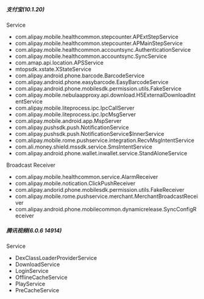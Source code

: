 
##### 支付宝(10.1.20)
Service
  * com.alipay.mobile.healthcommon.stepcounter.APExtStepService
  * com.alipay.mobile.healthcommon.stepcounter.APMainStepService
  * com.alipay.mobile.healthcommon.accountsync.AuthenticationService
  * com.alipay.mobile.healthcommon.accountsync.SyncService
  * com.amap.api.location.APSService
  * mtopsdk.xstate.XStateService
  * com.alipay.android.phone.barcode.BarcodeService
  * com.alipay.android.phone.easybarcode.EasyBarcodeService
  * com.alipay.android.phone.mobilesdk.permission.utils.FakeService
  * com.alipay.mobile.nebulaapproxy.api.download.H5ExternalDownloadIntentService
  * com.alipay.mobile.liteprocess.ipc.IpcCallServer
  * com.alipay.mobile.liteprocess.ipc.IpcMsgServer
  * com.alipay.mobile.android.app.MspServer
  * com.alipay.pushsdk.push.NotificationService
  * com.alipay.pushsdk.push.NotificationService$InnerService
  * com.alipay.mobile.rome.pushservice.integration.RecvMsgIntentService
  * com.ali.money.shieId.mssdk.service.SmsIntentService
  * com.alipay.android.phone.wallet.inwallet.service.StandAloneService

Broadcast Receiver
  * com.alipay.mobile.healthcommon.service.AlarmReceiver
  * com.alipay.mobile.notication.ClickPushReceiver
  * com.alipay.andorid.phone.mobilesdk.permission.utils.FakeReceiver
  * com.alipay.mobile.rome.pushservice.merchant.MerchantBroadcastReceiver
  * com.alipay.android.phone.mobilecommon.dynamicrelease.SyncConfigReceiver
  
##### 腾讯视频(6.0.6 14914)
Service  
  * DexClassLoaderProviderService
  * DownloadService
  * LoginService
  * OfflineCacheService
  * PlayService
  * PreCacheService
